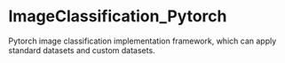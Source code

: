 # ImageClassification_Pytorch
Pytorch image classification implementation framework, which can apply standard datasets and custom datasets.
